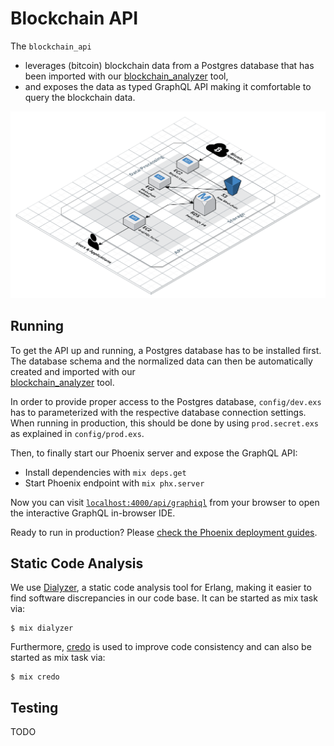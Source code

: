 # Blockchain API

The `blockchain_api`

* leverages (bitcoin) blockchain data from a Postgres database that has been imported with our 
[blockchain_analyzer](https://github.com/blockninjas/blockchain_analyzer) tool,
*  and exposes the data as typed GraphQL API making it comfortable to query the blockchain data.

![System Architecture](./system-architecture.png)

## Running

To get the API up and running, a Postgres database has to be installed first. The database schema 
and the normalized data can then be automatically created and imported with our  
[blockchain_analyzer](https://github.com/blockninjas/blockchain_analyzer) tool.

In order to provide proper access to the Postgres database, `config/dev.exs` has to parameterized 
with the respective database connection settings. When running in production, this should be done by 
using `prod.secret.exs` as explained in `config/prod.exs`.

Then, to finally start our Phoenix server and expose the GraphQL API:

* Install dependencies with `mix deps.get`
* Start Phoenix endpoint with `mix phx.server`

Now you can visit [`localhost:4000/api/graphiql`](http://localhost:4000/api/graphiql) from your browser 
to open the interactive GraphQL in-browser IDE.

Ready to run in production? Please [check the Phoenix deployment guides](https://hexdocs.pm/phoenix/deployment.html).

## Static Code Analysis

We use [Dialyzer](http://erlang.org/doc/man/dialyzer.html), a static code analysis tool for Erlang, 
making it easier to find software discrepancies in our code base. It can be started as mix task via:

    $ mix dialyzer
    
    
Furthermore, [credo](https://github.com/rrrene/credo) is used to improve code consistency 
and can also be started as mix task via:

    $ mix credo
    
## Testing

TODO 